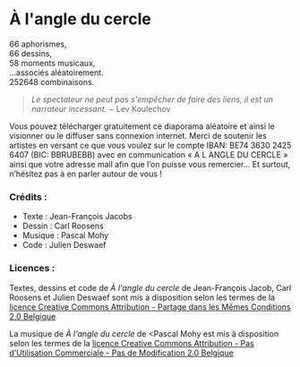 À l'angle du cercle
===================

66 aphorismes,  
66 dessins,  
58 moments musicaux,  
...associés aléatoirement.  
252648 combinaisons.

> *Le spectateur ne peut pas s'empêcher de faire des liens, il est un narrateur incessant.*
− Lev Koulechov

Vous pouvez télécharger gratuitement ce diaporama aléatoire et ainsi le visionner ou le diffuser sans connexion internet. Merci de soutenir les artistes en versant ce que vous voulez sur le compte IBAN: BE74 3630 2425 6407 (BIC: BBRUBEBB) avec en communication « A L ANGLE DU CERCLE » ainsi que votre adresse mail afin que l’on puisse vous remercier… Et surtout, n’hésitez pas à en parler autour de vous ! 

### Crédits :

* Texte : Jean-François Jacobs
* Dessin : Carl Roosens
* Musique : Pascal Mohy
* Code : Julien Deswaef

### Licences :

Textes, dessins et code de *À l'angle du cercle* de Jean-François Jacob, Carl Roosens et Julien Deswaef sont mis à disposition selon les termes de la [licence Creative Commons Attribution -  Partage dans les Mêmes Conditions 2.0 Belgique](http://creativecommons.org/licenses/by-sa/2.0/be/)

La musique de *À l'angle du cercle* de <Pascal Mohy est mis à disposition selon les termes de la [licence Creative Commons Attribution - Pas d’Utilisation Commerciale - Pas de Modification 2.0 Belgique](http://creativecommons.org/licenses/by-nc-nd/2.0/be/)